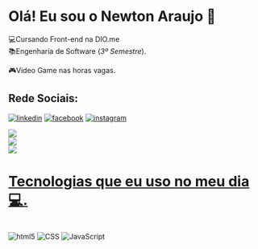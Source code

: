 # Olá! Eu sou o Newton Araujo 👋
💻Cursando Front-end na DIO.me <br>
📚Engenharia de Software (<i>3º Semestre</i>).<br>

🎮Video Game nas horas vagas.<br>

## Rede Sociais:
[![linkedin](https://img.shields.io/badge/LinkedIn-0077B5?style=for-the-badge&logo=linkedin&logoColor=white)](https://www.linkedin.com/in/newtondepaulaaraujo-297867256/) [![facebook](https://img.shields.io/badge/Facebook-1877F2?style=for-the-badge&logo=facebook&logoColor=white)](https://www.facebook.com/newton.araujo/) [![instagram](https://img.shields.io/badge/Instagram-E4405F?style=for-the-badge&logo=instagram&logoColor=white)](https://www.instagram.com/newtonaraujo_of/)

<div>
  <a href="https://github.com/newton-araujo">
    
![](https://github-readme-stats.vercel.app/api?username=newton-araujo&theme=swift&hide_border=false&include_all_commits=true&count_private=true)<br/>
![](https://github-readme-streak-stats.herokuapp.com/?user=newton-araujo&theme=swift&hide_border=false)<br/>
![](https://github-readme-stats.vercel.app/api/top-langs/?username=newton-araujo&theme=swift&hide_border=false&include_all_commits=true&count_private=true&layout=compact)
      </div>
# Tecnologias que eu uso no meu dia 💻.
<div style= "display: inline-block; margin-right: 10px;"><br>
    <img alt="html5" src="https://img.shields.io/badge/HTML5-E34F26?style=for-the-badge&logo=html5&logoColor=white"/>
    <img alt="CSS" src="https://img.shields.io/badge/CSS3-1572B6?style=for-the-badge&logo=css3&logoColor=white"/>
    <img alt="JavaScript" src="https://img.shields.io/badge/JavaScript-F7DF1E?style=for-the-badge&logo=javascript&logoColor=black"/>
</div>
<br><br>
